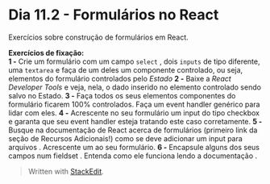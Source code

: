 # Dia 11.2 - Formulários no React

Exercícios sobre construção de formulários em React.

**Exercícios de fixação:**  
**1 -** Crie um formulário com um campo  `select`  , dois  `inputs`  de tipo diferente, uma  `textarea`  e faça de um deles um componente controlado, ou seja, elementos do formulário controlados pelo  _Estado_
**2 -** Baixe a  _React Developer Tools_ e veja, nela, o dado inserido no elemento controlado sendo salvo no Estado.
**3 -** Faça todos os seus elementos componentes do formulário ficarem 100% controlados. Faça um event handler genérico para lidar com eles.
**4 -** Acrescente no seu formulário um input do tipo checkbox e garanta que seu event handler esteja tratando este caso corretamente.
**5 -** Busque na documentação de React acerca de formulários (primeiro link da seção de Recursos Adicionais!) como se deve adicionar um input para arquivos . Acrescente um ao seu formulário.
**6 -** Encapsule alguns dos seus campos num fieldset . Entenda como ele funciona lendo a documentação .

>Written with [StackEdit](https://stackedit.io/).
